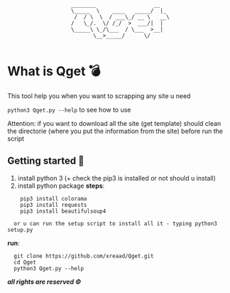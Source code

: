 

```
                    ________                  __   
                    \_____  \    ____   _____/  |_ 
                     /  / \  \  / ___\_/ __ \   __\
                    /   \_/.  \/ /_/  >  ___/|  |  
                    \_____\ \_/\___  / \___  >__|  
                           \__>_____/      \/      
                               
```

# What is Qget :bomb:
This tool help you when you want to scrapping any site u need

`python3 Qget.py --help` to see how to use

Attention:
if you want to download all the site (get template) should clean the directorie (where you put the information from the site) before
run the script

## Getting started :mag_right:
1. install python 3 (+ check the pip3 is installed or not should u install)
2. install python package
__steps__:
```
	pip3 install colorama
	pip3 install requests
	pip3 install beautifulsoup4

  or u can run the setup script to install all it - typing python3 setup.py
```

__run__:
```
  git clone https://github.com/xreaad/Qget.git
  cd Qget
  python3 Qget.py --help
```


___all rights are reserved ©___
